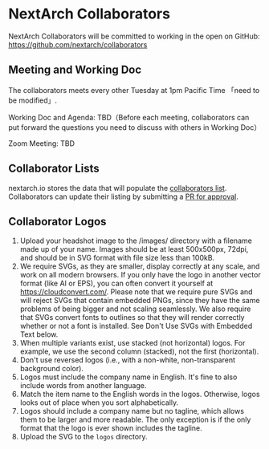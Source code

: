 # NextArch Collaborators
NextArch Collaborators will be committed to working in the open on GitHub: https://github.com/nextarch/collaborators


## Meeting and Working Doc
The collaborators meets every other Tuesday at 1pm Pacific Time 「need to be modified」.

Working Doc and Agenda: TBD（Before each meeting, collaborators can put forward the questions you need to discuss with others in Working Doc）

Zoom Meeting: TBD

## Collaborator Lists
nextarch.io stores the data that will populate the [collaborators list](https://nextarch.io/). Collaborators can update their listing by submitting a [PR for approval](collaborators-list.md).

## Collaborator Logos
1. Upload your headshot image to the /images/ directory with a filename made up of your name. Images should be at least 500x500px, 72dpi, and should be in SVG format with file size less than 100kB.
2. We require SVGs, as they are smaller, display correctly at any scale, and work on all modern browsers. If you only have the logo in another vector format (like AI or EPS), you can often convert it yourself at https://cloudconvert.com/. Please note that we require pure SVGs and will reject SVGs that contain embedded PNGs, since they have the same problems of being bigger and not scaling seamlessly. We also require that SVGs convert fonts to outlines so that they will render correctly whether or not a font is installed. See Don't Use SVGs with Embedded Text below.
3. When multiple variants exist, use stacked (not horizontal) logos. For example, we use the second column (stacked), not the first (horizontal).
4. Don't use reversed logos (i.e., with a non-white, non-transparent background color).
5. Logos must include the company name in English. It's fine to also include words from another language. 
6. Match the item name to the English words in the logos. Otherwise, logos looks out of place when you sort alphabetically.
7. Logos should include a company name but no tagline, which allows them to be larger and more readable. The only exception is if the only format that the logo is ever shown includes the tagline.
8. Upload the SVG to the `logos` directory.


